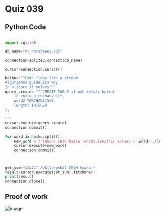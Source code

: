 # Quiz 039

## Python Code 
```.py

import sqlite3

db_name="my_database3.sql"

connection=sqlite3.connect(db_name)

cursor=connection.cursor()

haiku="""Code flows like a stream
Algorithms guide its way
In silence it solves"""
query_create= """CREATE TABLE if not exists haiku(
    id INTEGER PRIMARY KEY,
    word2 VARCHAR(150),
    length2 INTEGER
);

"""
cursor.execute(query_create)
connection.commit()

for word in haiku.split():
    new_word = f"INSERT INTO haiku (word2,length2) values ('{word}',{len(word)});"
    cursor.execute(new_word)
    connection.commit()



get_sum="SELECT AVG(length2) FROM haiku;"
result=cursor.execute(get_sum).fetchone()
print(result)
connection.close()


```


## Proof of work
![image](https://github.com/user-attachments/assets/22904f77-4beb-4a34-908f-bb3fdebf37c6)




